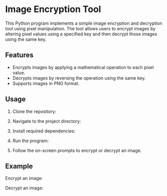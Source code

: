 # Image Encryption Tool

This Python program implements a simple image encryption and decryption tool using pixel manipulation. The tool allows users to encrypt images by altering pixel values using a specified key and then decrypt those images using the same key.

## Features
- Encrypts images by applying a mathematical operation to each pixel value.
- Decrypts images by reversing the operation using the same key.
- Supports images in PNG format.

## Usage

1. Clone the repository:
2. Navigate to the project directory:
3. Install required dependencies:
4. Run the program:

5. Follow the on-screen prompts to encrypt or decrypt an image.

## Example

Encrypt an image:

Decrypt an image:

